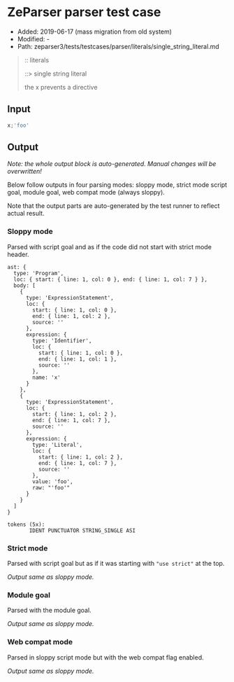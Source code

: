 # ZeParser parser test case

- Added: 2019-06-17 (mass migration from old system)
- Modified: -
- Path: zeparser3/tests/testcases/parser/literals/single_string_literal.md

> :: literals
>
> ::> single string literal
>
> the x prevents a directive

## Input

`````js
x;'foo'
`````

## Output

_Note: the whole output block is auto-generated. Manual changes will be overwritten!_

Below follow outputs in four parsing modes: sloppy mode, strict mode script goal, module goal, web compat mode (always sloppy).

Note that the output parts are auto-generated by the test runner to reflect actual result.

### Sloppy mode

Parsed with script goal and as if the code did not start with strict mode header.

`````
ast: {
  type: 'Program',
  loc: { start: { line: 1, col: 0 }, end: { line: 1, col: 7 } },
  body: [
    {
      type: 'ExpressionStatement',
      loc: {
        start: { line: 1, col: 0 },
        end: { line: 1, col: 2 },
        source: ''
      },
      expression: {
        type: 'Identifier',
        loc: {
          start: { line: 1, col: 0 },
          end: { line: 1, col: 1 },
          source: ''
        },
        name: 'x'
      }
    },
    {
      type: 'ExpressionStatement',
      loc: {
        start: { line: 1, col: 2 },
        end: { line: 1, col: 7 },
        source: ''
      },
      expression: {
        type: 'Literal',
        loc: {
          start: { line: 1, col: 2 },
          end: { line: 1, col: 7 },
          source: ''
        },
        value: 'foo',
        raw: "'foo'"
      }
    }
  ]
}

tokens (5x):
       IDENT PUNCTUATOR STRING_SINGLE ASI
`````

### Strict mode

Parsed with script goal but as if it was starting with `"use strict"` at the top.

_Output same as sloppy mode._

### Module goal

Parsed with the module goal.

_Output same as sloppy mode._

### Web compat mode

Parsed in sloppy script mode but with the web compat flag enabled.

_Output same as sloppy mode._
